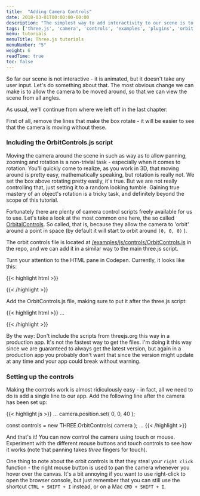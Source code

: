 ```yaml
---
title:  "Adding Camera Controls"
date: 2018-03-01T00:00:00-00:00
description: "The simplest way to add interactivity to our scene is to add a camera controller. In this tutorial we'll use a ready made plugin called OrbitControls to rotate our camera around the scene"
tags: ['three.js', 'camera', 'controls', 'examples', 'plugins', 'orbit controls']
menu: tutorials
menuTitle: Three.js tutorials
menuNumber: "5"
weight: 6
readTime: true
toc: false
---
```


So far our scene is not interactive - it is animated, but it doesn't take any user input. Let's do something about that. The most obvious change we can make is to allow the camera to be moved around, so that we can view the scene from all angles.

As usual, we'll continue from where we left off in the last chapter:

<p data-height="400" data-theme-id="0" data-slug-hash="YYGEJV" data-default-tab="result" class='codepen'></p>
<script async="async" src="//codepen.io/assets/embed/ei.js"></script>

First of all, remove the lines that make the box rotate - it will be easier to see that the camera is moving without these.

### Including the OrbitControls.js script

Moving the camera around the scene in such as way as to allow panning, zooming and rotation is a non-trivial task - especially when it comes to rotation. You'll quickly come to realize, as you work in 3D, that moving around is pretty easy, mathematically speaking, but rotation is really not. We set the box above rotating pretty easily, it's true. But we are not really controlling that, just setting it to a random looking tumble. Gaining true mastery of an object's rotation is a tricky task, and definitely beyond the scope of this tutorial.

Fortunately there are plenty of camera control scripts freely available for us to use. Let's take a look at the most common one here, the so called [OrbitalControls](https://threejs.org/docs/#examples/controls/OrbitControls). So called, that is, because they allow the camera to 'orbit' around a point in space (by default it will start to orbit around `(0, 0, 0)` ).

The orbit controls file is located at [/examples/js/controls/OrbitControls.js](https://github.com/mrdoob/three.js/blob/dev/examples/js/controls/OrbitControls.js) in the repo, and we can add it in a similar way to the main three.js script.

Turn your attention to the HTML pane in Codepen. Currently, it looks like this:

{{< highlight html >}}
<!--

Include the main three.js script.

This means that the global variable THREE will be available for use to use
-->

<script src="https://threejs.org/build/three.js"></script>
{{< /highlight >}}

Add the OrbitControls.js file, making sure to put it after the three.js script:

{{< highlight html >}}
...
<script src="https://threejs.org/build/three.js"></script>

<!--

Include the OrbitControls script.

Note that this must be included AFTER the three.js script as it
needs to use the global THREE variable
-->

<script src="https://threejs.org/examples/js/controls/OrbitControls.js"></script>
{{< /highlight >}}

By the way: Don't include the scripts from threejs.org this way in a production app. It's not the fastest way to get the files. I'm doing it this way since we are guaranteed to always get the latest version, but again in a production app you probably don't want that since the version might update at any time and your app could break without warning.

### Setting up the controls

Making the controls work is almost ridiculously easy - in fact, all we need to do is add a single line to our app. Add the following line after the camera has been set up:

{{< highlight js >}}
...
  camera.position.set( 0, 0, 40 );

  const controls = new THREE.OrbitControls( camera );
...
{{< /highlight >}}

And that's it! You can now control the camera using touch or mouse. Experiment with the different mouse buttons and touch controls to see how it works (note that panning takes _three_ fingers for touch).

One thing to note about the orbit controls is that they steal your `right click` function - the right mouse button is used to pan the camera whenever you hover over the canvas. It's a bit annoying if you want to use right-click to open the browser console, but just remember that you can still use the shortcut `CTRL + SHIFT + I` instead, or on a Mac `CMD + SHIFT + I`.

<p data-height="400" data-theme-id="0" data-slug-hash="eydKyM" data-default-tab="result" class='codepen'></p>
<script async="async" src="//codepen.io/assets/embed/ei.js"></script>